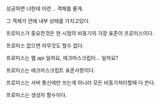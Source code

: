 성공하면 너한테 이런 .. 객체를 줄게. 

그 객체가 안에 내부 상태를 가지고있다. 

프로미스가 중요한것은 현 시점의 비동기의 가장 표준이 프로미스이다.

프로미스 없으면 아무것도 할수 없다. 

프로미스는 웹 api 일까요, 에크마스크립터... 일까요?

프로미스는 에크마스크립트 표준사항이다. 

프로미스는 서버 통신에만 쓰는게 아니라 모든 비동기처리할때 다 쓴다. 

프로미스는 생성자 함수이다. 